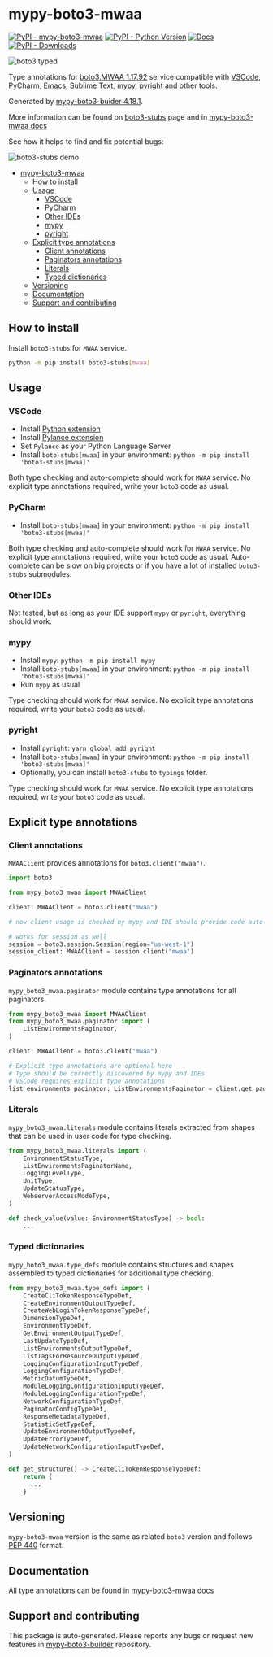 <a id="mypy-boto3-mwaa"></a>

# mypy-boto3-mwaa

[![PyPI - mypy-boto3-mwaa](https://img.shields.io/pypi/v/mypy-boto3-mwaa.svg?color=blue)](https://pypi.org/project/mypy-boto3-mwaa)
[![PyPI - Python Version](https://img.shields.io/pypi/pyversions/mypy-boto3-mwaa.svg?color=blue)](https://pypi.org/project/mypy-boto3-mwaa)
[![Docs](https://img.shields.io/readthedocs/mypy-boto3-builder.svg?color=blue)](https://mypy-boto3-builder.readthedocs.io/)
[![PyPI - Downloads](https://img.shields.io/pypi/dw/mypy-boto3-mwaa?color=blue)](https://pypistats.org/packages/mypy-boto3-mwaa)

![boto3.typed](https://github.com/vemel/mypy_boto3_builder/raw/master/logo.png)

Type annotations for
[boto3.MWAA 1.17.92](https://boto3.amazonaws.com/v1/documentation/api/1.17.92/reference/services/mwaa.html#MWAA)
service compatible with [VSCode](https://code.visualstudio.com/),
[PyCharm](https://www.jetbrains.com/pycharm/),
[Emacs](https://www.gnu.org/software/emacs/),
[Sublime Text](https://www.sublimetext.com/),
[mypy](https://github.com/python/mypy),
[pyright](https://github.com/microsoft/pyright) and other tools.

Generated by
[mypy-boto3-buider 4.18.1](https://github.com/vemel/mypy_boto3_builder).

More information can be found on
[boto3-stubs](https://pypi.org/project/boto3-stubs/) page and in
[mypy-boto3-mwaa docs](https://vemel.github.io/boto3_stubs_docs/mypy_boto3_mwaa/)

See how it helps to find and fix potential bugs:

![boto3-stubs demo](https://github.com/vemel/mypy_boto3_builder/raw/master/demo.gif)

- [mypy-boto3-mwaa](#mypy-boto3-mwaa)
  - [How to install](#how-to-install)
  - [Usage](#usage)
    - [VSCode](#vscode)
    - [PyCharm](#pycharm)
    - [Other IDEs](#other-ides)
    - [mypy](#mypy)
    - [pyright](#pyright)
  - [Explicit type annotations](#explicit-type-annotations)
    - [Client annotations](#client-annotations)
    - [Paginators annotations](#paginators-annotations)
    - [Literals](#literals)
    - [Typed dictionaries](#typed-dictionaries)
  - [Versioning](#versioning)
  - [Documentation](#documentation)
  - [Support and contributing](#support-and-contributing)

<a id="how-to-install"></a>

## How to install

Install `boto3-stubs` for `MWAA` service.

```bash
python -m pip install boto3-stubs[mwaa]
```

<a id="usage"></a>

## Usage

<a id="vscode"></a>

### VSCode

- Install
  [Python extension](https://marketplace.visualstudio.com/items?itemName=ms-python.python)
- Install
  [Pylance extension](https://marketplace.visualstudio.com/items?itemName=ms-python.vscode-pylance)
- Set `Pylance` as your Python Language Server
- Install `boto-stubs[mwaa]` in your environment:
  `python -m pip install 'boto3-stubs[mwaa]'`

Both type checking and auto-complete should work for `MWAA` service. No
explicit type annotations required, write your `boto3` code as usual.

<a id="pycharm"></a>

### PyCharm

- Install `boto-stubs[mwaa]` in your environment:
  `python -m pip install 'boto3-stubs[mwaa]'`

Both type checking and auto-complete should work for `MWAA` service. No
explicit type annotations required, write your `boto3` code as usual.
Auto-complete can be slow on big projects or if you have a lot of installed
`boto3-stubs` submodules.

<a id="other-ides"></a>

### Other IDEs

Not tested, but as long as your IDE support `mypy` or `pyright`, everything
should work.

<a id="mypy"></a>

### mypy

- Install `mypy`: `python -m pip install mypy`
- Install `boto-stubs[mwaa]` in your environment:
  `python -m pip install 'boto3-stubs[mwaa]'`
- Run `mypy` as usual

Type checking should work for `MWAA` service. No explicit type annotations
required, write your `boto3` code as usual.

<a id="pyright"></a>

### pyright

- Install `pyright`: `yarn global add pyright`
- Install `boto-stubs[mwaa]` in your environment:
  `python -m pip install 'boto3-stubs[mwaa]'`
- Optionally, you can install `boto3-stubs` to `typings` folder.

Type checking should work for `MWAA` service. No explicit type annotations
required, write your `boto3` code as usual.

<a id="explicit-type-annotations"></a>

## Explicit type annotations

<a id="client-annotations"></a>

### Client annotations

`MWAAClient` provides annotations for `boto3.client("mwaa")`.

```python
import boto3

from mypy_boto3_mwaa import MWAAClient

client: MWAAClient = boto3.client("mwaa")

# now client usage is checked by mypy and IDE should provide code auto-complete

# works for session as well
session = boto3.session.Session(region="us-west-1")
session_client: MWAAClient = session.client("mwaa")
```

<a id="paginators-annotations"></a>

### Paginators annotations

`mypy_boto3_mwaa.paginator` module contains type annotations for all
paginators.

```python
from mypy_boto3_mwaa import MWAAClient
from mypy_boto3_mwaa.paginator import (
    ListEnvironmentsPaginator,
)

client: MWAAClient = boto3.client("mwaa")

# Explicit type annotations are optional here
# Type should be correctly discovered by mypy and IDEs
# VSCode requires explicit type annotations
list_environments_paginator: ListEnvironmentsPaginator = client.get_paginator("list_environments")
```

<a id="literals"></a>

### Literals

`mypy_boto3_mwaa.literals` module contains literals extracted from shapes that
can be used in user code for type checking.

```python
from mypy_boto3_mwaa.literals import (
    EnvironmentStatusType,
    ListEnvironmentsPaginatorName,
    LoggingLevelType,
    UnitType,
    UpdateStatusType,
    WebserverAccessModeType,
)

def check_value(value: EnvironmentStatusType) -> bool:
    ...
```

<a id="typed-dictionaries"></a>

### Typed dictionaries

`mypy_boto3_mwaa.type_defs` module contains structures and shapes assembled to
typed dictionaries for additional type checking.

```python
from mypy_boto3_mwaa.type_defs import (
    CreateCliTokenResponseTypeDef,
    CreateEnvironmentOutputTypeDef,
    CreateWebLoginTokenResponseTypeDef,
    DimensionTypeDef,
    EnvironmentTypeDef,
    GetEnvironmentOutputTypeDef,
    LastUpdateTypeDef,
    ListEnvironmentsOutputTypeDef,
    ListTagsForResourceOutputTypeDef,
    LoggingConfigurationInputTypeDef,
    LoggingConfigurationTypeDef,
    MetricDatumTypeDef,
    ModuleLoggingConfigurationInputTypeDef,
    ModuleLoggingConfigurationTypeDef,
    NetworkConfigurationTypeDef,
    PaginatorConfigTypeDef,
    ResponseMetadataTypeDef,
    StatisticSetTypeDef,
    UpdateEnvironmentOutputTypeDef,
    UpdateErrorTypeDef,
    UpdateNetworkConfigurationInputTypeDef,
)

def get_structure() -> CreateCliTokenResponseTypeDef:
    return {
      ...
    }
```

<a id="versioning"></a>

## Versioning

`mypy-boto3-mwaa` version is the same as related `boto3` version and follows
[PEP 440](https://www.python.org/dev/peps/pep-0440/) format.

<a id="documentation"></a>

## Documentation

All type annotations can be found in
[mypy-boto3-mwaa docs](https://vemel.github.io/boto3_stubs_docs/mypy_boto3_mwaa/)

<a id="support-and-contributing"></a>

## Support and contributing

This package is auto-generated. Please reports any bugs or request new features
in [mypy-boto3-builder](https://github.com/vemel/mypy_boto3_builder/issues/)
repository.
